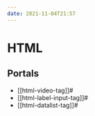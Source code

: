 ```yaml
---
date: 2021-11-04T21:57
---
```


# HTML

## Portals

- [[html-video-tag]]#
- [[html-label-input-tag]]#
- [[html-datalist-tag]]#
